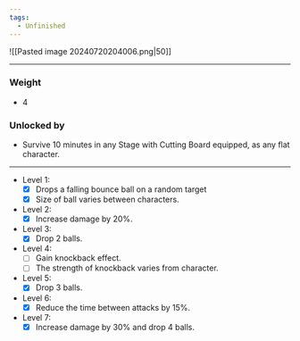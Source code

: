 ```yaml
---
tags:
  - Unfinished
---
```

![[Pasted image 20240720204006.png|50]]

---
### Weight
- 4
### Unlocked by
- Survive 10 minutes in any Stage with Cutting Board equipped, as any flat character.
---
- Level 1:
	- [x] Drops a falling bounce ball on a random target
	- [x] Size of ball varies between characters.
- Level 2:
	- [x] Increase damage by 20%.
- Level 3:
	- [x] Drop 2 balls.
- Level 4:
	- [ ] Gain knockback effect. 
	- [ ] The strength of knockback varies from character.
- Level 5:
	- [x] Drop 3 balls.
- Level 6:
	- [x] Reduce the time between attacks by 15%.
- Level 7:
	- [x] Increase damage by 30% and drop 4 balls. 
